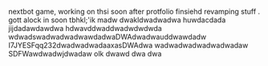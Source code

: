 nextbot game, working on thsi soon after protfolio finsiehd revamping stuff
.
gott alock in soon tbhkl;'ik
madw
dwakldwadwadwa
huwdacdada
jijdadawdawdwa hdwavddwaddwadwdwdwda
wdwadswadwadwadwawdadwaDWAdwadwauddwawdadw
I7JYESFqq232dwadwadwadaaxasDWAdwa
wadwadwadwadwadwadaw
SDFWawdwadwjdwadaw
olk
dwawd
dwa
dwa
